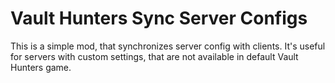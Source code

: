 # Vault Hunters Sync Server Configs

This is a simple mod, that synchronizes server config with clients. 
It's useful for servers with custom settings, that are not available in default Vault Hunters game.